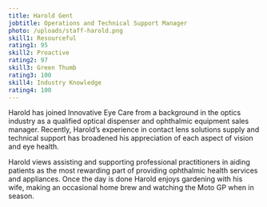 ```yaml
---
title: Harold Gent
jobtitle: Operations and Technical Support Manager
photo: /uploads/staff-harold.png
skill1: Resourceful
rating1: 95
skill2: Proactive
rating2: 97
skill3: Green Thumb
rating3: 100
skill4: Industry Knowledge
rating4: 100
---
```


Harold has joined Innovative Eye Care from a background in the optics industry as a qualified optical dispenser and ophthalmic equipment sales manager. Recently, Harold’s experience in contact lens solutions supply and technical support has broadened his appreciation of each aspect of vision and eye health.

Harold views assisting and supporting professional practitioners in aiding patients as the most rewarding part of providing ophthalmic health services and appliances. Once the day is done Harold enjoys gardening with his wife, making an occasional home brew and watching the Moto GP when in season.
